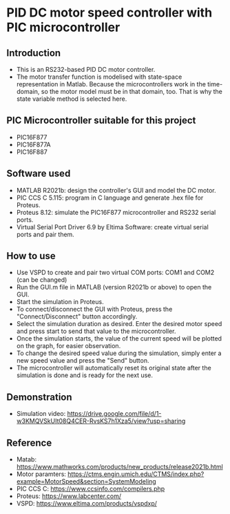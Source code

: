 # PID DC motor speed controller with PIC microcontroller
## Introduction 
- This is an RS232-based PID DC motor controller.
- The motor transfer function is modelised with state-space representation in Matlab. Because the microcontrollers work in the time-domain, so the motor model must be in that domain, too. That is why the state variable method is selected here.
## PIC Microcontroller suitable for this project
- PIC16F877
- PIC16F877A
- PIC16F887
## Software used
- MATLAB R2021b: design the controller's GUI and model the DC motor.
- PIC CCS C 5.115: program in C language and generate .hex file for Proteus.
- Proteus 8.12: simulate the PIC16F877 microcontroller and RS232 serial ports.
- Virtual Serial Port Driver 6.9 by Eltima Software: create virtual serial ports and pair them.
## How to use
- Use VSPD to create and pair two virtual COM ports: COM1 and COM2 (can be changed)
- Run the GUI.m file in MATLAB (version R2021b or above) to open the GUI.
- Start the simulation in Proteus.
- To connect/disconnect the GUI with Proteus, press the "Connect/Disconnect" button accordingly.
- Select the simulation duration as desired. Enter the desired motor speed and press start to send that value to the microcontroller.
- Once the simulation starts, the value of the current speed will be plotted on the graph, for easier observation.
- To change the desired speed value during the simulation, simply enter a new speed value and press the "Send" button.
- The microcontroller will automatically reset its original state after the simulation is done and is ready for the next use.
## Demonstration
- Simulation video: https://drive.google.com/file/d/1-w3KMQVSkUIt08Q4CER-RvsKS7h1Xza5/view?usp=sharing
## Reference
- Matab: https://www.mathworks.com/products/new_products/release2021b.html
- Motor paramters: https://ctms.engin.umich.edu/CTMS/index.php?example=MotorSpeed&section=SystemModeling
- PIC CCS C: https://www.ccsinfo.com/compilers.php
- Proteus: https://www.labcenter.com/
- VSPD: https://www.eltima.com/products/vspdxp/

